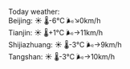 Today weather:  
Beijing: ☀️ 🌡️-6°C 🌬️↘0km/h  
Tianjin: ☀️ 🌡️+1°C 🌬️→11km/h  
Shijiazhuang: ☀️ 🌡️-3°C 🌬️→9km/h  
Tangshan: ☀️ 🌡️-3°C 🌬️→10km/h  
